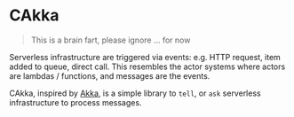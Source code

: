 # CAkka

> This is a brain fart, please ignore ... for now

Serverless infrastructure are triggered via events: e.g. HTTP request, item added to queue, direct call. This resembles
the actor systems where actors are lambdas / functions, and messages are the events.

CAkka, inspired by [Akka](https://akka.io/), is a simple library to `tell`, or `ask` serverless infrastructure to
process messages.
